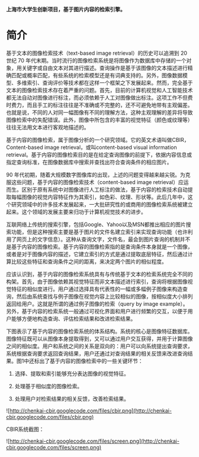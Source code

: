 **上海市大学生创新项目，基于图片内容的检索引擎。**

# 简介 #
基于文本的图像检索技术（text-based image retrieval）的历史可以追溯到 20 世纪 70 年代末期。当时流行的图像检索系统是将图像作为数据库中存储的一个对象，用关键字或自由文本对其进行描述。查询操作是基于该图像的文本描述进行精确匹配或概率匹配，有些系统的检索模型还是有词典支持的。另外，图像数据模型、多维索引、查询评价等技术都在这样一个框架之下发展起来。然而，完全基于文本的图像检索技术存在着严重的问题。首先，目前的计算机视觉和人工智能技术都无法自动对图像进行标注，而必须依赖于人工对图像做出标注。这项工作不但费时费力，而且手工的标注往往是不准确或不完整的，还不可避免地带有主观偏差。也就是说，不同的人对同一幅图像有不同的理解方法，这种主观理解的差异将导致图像检索中的失配错误。此外，图像中所包含的丰富的视觉特征（颜色或纹理等）往往无法用文本进行客观地描述的。

基于内容的图像检索，属于图像分析的一个研究领域。它的英文术语叫做CBIR，Content-based image retrieval，或叫content-based visual information retrieval。基于内容的图像检索目的是在给定查询图像的前提下，依据内容信息或指定查询标准，在图像数据库中搜索并查找出符合查询条件的相应图片。

90 年代初期，随着大规模数字图像库的出现，上述的问题变得越来越尖锐。为克服这些问题，基于内容的图像检索技术（content-based  image  retrieval）应运而生。区别于原有系统中对图像进行人工标注的做法，基于内容的检索技术自动提取每幅图像的视觉内容特征作为其索引，如色彩、纹理、形状等。此后几年中，这个研究领域中的许多技术发展起来，一大批研究性的或商用的图像检索系统被建立起来。这个领域的发展主要来归功于计算机视觉技术的进步。

互联网络上传统的搜索引擎，包括Google、Yahoo以及MSN都推出相应的图片搜索功能，但是这种搜索主要是基于图片的文件名建立索引来实现查询功能（也许利用了网页上的文字信息）。这种从查询文字，文件名，最会到图片查询的机制并不是基于内容的图像检索。基于内容的图像检索指的是查询条件本身就是一个图像，或者是对于图像内容的描述，它建立索引的方式是通过提取底层特征，然后通过计算比较这些特征和查询条件之间的距离，来决定两个图片的相似程度。

应该认识到，基于内容的图像检索系统具有与传统基于文本的检索系统完全不同的构架。首先，由于图像依赖其视觉特征而非文本描述进行索引，查询将根据图像视觉特征的相似度进行。用户通过选择具有代表性的一幅或多幅例子图像来构造查询，然后由系统查找与例子图像在视觉内容上比较相似的图像，按相似度大小排列返回给用户。这就是所谓的通过例子图像的检索（query by image example）。另外，基于内容的检索系统一般通过可视化界面和用户进行频繁的交互，以便于用户能够方便地构造查询、评估检索结果和改进检索结果。

下图表示了基于内容的图像检索系统的体系结构。系统的核心是图像特征数据库。图像特征既可以从图像本身提取得到，又可以通过用户交互获得，并用于计算图像之间的相似度。用户和系统之间的关系是双向的：用户可以向系统提出查询要求，系统根据查询要求返回查询结果，用户还通过对查询结果的相关反馈来改进查询结果。图1中还标出了基于内容的图像检索中的一些关键环节：

1) 选择、提取和索引能够充分表达图像的视觉特征。

2) 处理基于相似度的图像检索。

3) 处理用户对检索结果的相关反馈，改善检索结果。

![http://chenkai-cbir.googlecode.com/files/cbir.png](http://chenkai-cbir.googlecode.com/files/cbir.png)

CBIR系统截图：

![http://chenkai-cbir.googlecode.com/files/screen.png](http://chenkai-cbir.googlecode.com/files/screen.png)